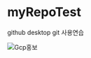 # myRepoTest
github desktop git 사용연습

![Gcp홍보](https://github.com/miyoung77/myRepoTest/assets/105194006/01759b17-58d8-4818-af0a-d54dbb2309ab)
